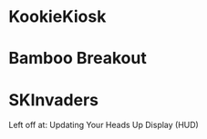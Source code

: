 # KookieKiosk
# Bamboo Breakout
# SKInvaders

Left off at: Updating Your Heads Up Display (HUD)





